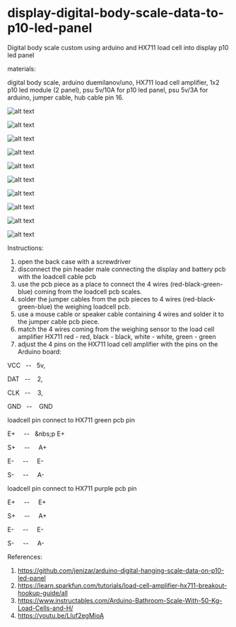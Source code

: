 # display-digital-body-scale-data-to-p10-led-panel
Digital body scale custom using arduino and HX711 load cell into display p10 led panel

materials:

digital body scale, arduino duemilanov/uno, HX711 load cell amplifier, 1x2 p10 led module (2 panel), psu 5v/10A for p10 led panel, psu 5v/3A for arduino, jumper cable, hub cable pin 16.

![alt text](http://url/to/img.png)

![alt text](http://url/to/img.png)

![alt text](http://url/to/img.png)

![alt text](http://url/to/img.png)

![alt text](http://url/to/img.png)

![alt text](http://url/to/img.png)

![alt text](http://url/to/img.png)

![alt text](http://url/to/img.png)

![alt text](http://url/to/img.png)

![alt text](http://url/to/img.png)

Instructions:
1. open the back case with a screwdriver
2. disconnect the pin header male connecting the display and battery pcb with the loadcell cable pcb
3. use the pcb piece as a place to connect the 4 wires (red-black-green-blue) coming from the loadcell pcb scales.
4. solder the jumper cables from the pcb pieces to 4 wires (red-black-green-blue) the weighing loadcell pcb.
5. use a mouse cable or speaker cable containing 4 wires and solder it to the jumper cable pcb piece.
6. match the 4 wires coming from the weighing sensor to the load cell amplifier HX711 red - red, black - black, white - white, green - green
7. adjust the 4 pins on the HX711 load cell amplifier with the pins on the Arduino board:

VCC&nbsp;&nbsp; -- &nbsp;&nbsp;5v, 

DAT&nbsp;&nbsp; -- &nbsp;&nbsp;&nbsp;2, 

CLK&nbsp;&nbsp; -- &nbsp;&nbsp;&nbsp;3, 

GND&nbsp;&nbsp; -- &nbsp;&nbsp;&nbsp;GND


loadcell pin connect to  HX711 green pcb pin 

E+ &nbsp;&nbsp;&nbsp; --  &nbsp;&nbsp;&nbs;p&nbsp;E+

S+ &nbsp;&nbsp;&nbsp; --  &nbsp;&nbsp;&nbsp;&nbsp;A+

E- &nbsp;&nbsp;&nbsp; --  &nbsp;&nbsp;&nbsp;&nbsp;E-

S- &nbsp;&nbsp;&nbsp; --  &nbsp;&nbsp;&nbsp;&nbsp;A-

loadcell pin connect to  HX711 purple pcb pin 

E+ &nbsp;&nbsp;&nbsp; --  &nbsp;&nbsp;&nbsp;&nbsp;E+

S+ &nbsp;&nbsp;&nbsp; --  &nbsp;&nbsp;&nbsp;&nbsp;A+

E- &nbsp;&nbsp;&nbsp; --  &nbsp;&nbsp;&nbsp;&nbsp;E-

S- &nbsp;&nbsp;&nbsp; --  &nbsp;&nbsp;&nbsp;&nbsp;A-

References:

1. https://github.com/jenizar/arduino-digital-hanging-scale-data-on-p10-led-panel
2. https://learn.sparkfun.com/tutorials/load-cell-amplifier-hx711-breakout-hookup-guide/all
3. https://www.instructables.com/Arduino-Bathroom-Scale-With-50-Kg-Load-Cells-and-H/
4. https://youtu.be/LIuf2egMioA
